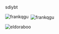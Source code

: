sdiybt
<p><img align="left" src="https://github-readme-stats.vercel.app/api/top-langs?username=frankqgu&show_icons=true&locale=en&layout=compact" alt="frankqgu" /></p>

<p>&nbsp;<img align="center" src="https://github-readme-stats.vercel.app/api?username=frankqgu&show_icons=true&locale=en" alt="frankqgu" /></p>

<p><img align="center" src="https://github-readme-streak-stats.herokuapp.com/?user=frankqgu&" alt="eldoraboo" /></p>
